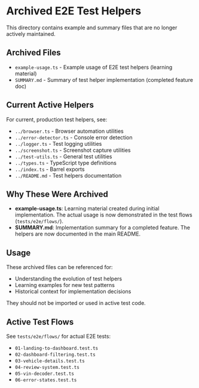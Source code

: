 # Archived E2E Test Helpers

This directory contains example and summary files that are no longer actively maintained.

## Archived Files

- `example-usage.ts` - Example usage of E2E test helpers (learning material)
- `SUMMARY.md` - Summary of test helper implementation (completed feature doc)

## Current Active Helpers

For current, production test helpers, see:
- `../browser.ts` - Browser automation utilities
- `../error-detector.ts` - Console error detection
- `../logger.ts` - Test logging utilities
- `../screenshot.ts` - Screenshot capture utilities
- `../test-utils.ts` - General test utilities
- `../types.ts` - TypeScript type definitions
- `../index.ts` - Barrel exports
- `../README.md` - Test helpers documentation

## Why These Were Archived

- **example-usage.ts**: Learning material created during initial implementation. The actual usage is now demonstrated in the test flows (`tests/e2e/flows/`).
- **SUMMARY.md**: Implementation summary for a completed feature. The helpers are now documented in the main README.

## Usage

These archived files can be referenced for:
- Understanding the evolution of test helpers
- Learning examples for new test patterns
- Historical context for implementation decisions

They should not be imported or used in active test code.

## Active Test Flows

See `tests/e2e/flows/` for actual E2E tests:
- `01-landing-to-dashboard.test.ts`
- `02-dashboard-filtering.test.ts`
- `03-vehicle-details.test.ts`
- `04-review-system.test.ts`
- `05-vin-decoder.test.ts`
- `06-error-states.test.ts`
